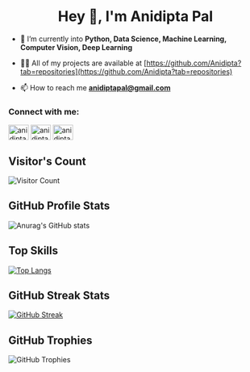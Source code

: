 <h1 align="center">Hey 👋, I'm Anidipta Pal</h1>

- 🌱 I’m currently into **Python, Data Science, Machine Learning, Computer Vision, Deep Learning**

- 👨‍💻 All of my projects are available at [https://github.com/Anidipta?tab=repositories](https://github.com/Anidipta?tab=repositories)
- 📫 How to reach me **anidiptapal@gmail.com**

<h3 align="left">Connect with me:</h3>
<p align="left">
<a href="https://www.linkedin.com/in/anidipta-pal" target="blank"><img align="center" src="https://raw.githubusercontent.com/rahuldkjain/github-profile-readme-generator/master/src/images/icons/Social/linked-in-alt.svg" alt="anidipta" height="30" width="40" /></a>
<a href="https://www.kaggle.com/anidiptapal" target="blank"><img align="center" src="https://raw.githubusercontent.com/rahuldkjain/github-profile-readme-generator/master/src/images/icons/Social/kaggle.svg" alt="anidipta" height="30" width="40" /></a>
<a href="https://leetcode.com/Ninja_Ani" target="blank"><img align="center" src="https://raw.githubusercontent.com/rahuldkjain/github-profile-readme-generator/master/src/images/icons/Social/leet-code.svg" alt="anidipta" height="30" width="40" /></a>
</p>

## Visitor's Count
![Visitor Count](https://profile-counter.glitch.me/Anidipta/count.svg)

## GitHub Profile Stats

![Anurag's GitHub stats](https://github-readme-stats.vercel.app/api?username=Anidipta&show_icons=true&theme=nightowl)

## Top Skills

[![Top Langs](https://github-readme-stats.vercel.app/api/top-langs/?username=Anidipta&layout=compact&theme=nightowl)](https://github.com/Anidipta/github-readme-stats)

## GitHub Streak Stats

[![GitHub Streak](https://streak-stats.demolab.com?user=Anidipta&theme=nightowl)](https://git.io/streak-stats)


## GitHub Trophies

![GitHub Trophies](https://github-profile-trophy.vercel.app/?username=Anidipta&theme=nightowl)

